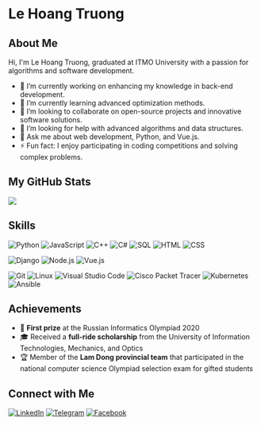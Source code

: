 # Le Hoang Truong
 

## About Me 

Hi, I'm Le Hoang Truong, graduated at ITMO University with a passion for algorithms and software development. 

- 🔭 I’m currently working on enhancing my knowledge in back-end development.
- 🌱 I’m currently learning advanced optimization methods.
- 👯 I’m looking to collaborate on open-source projects and innovative software solutions.
- 🤔 I’m looking for help with advanced algorithms and data structures.
- 💬 Ask me about web development, Python, and Vue.js.
- ⚡ Fun fact: I enjoy participating in coding competitions and solving complex problems.

## My GitHub Stats
<div style="display: flex; flex-direction: row;">
 <img class="img" src="https://github-readme-stats-sigma-five.vercel.app/api?username=descent1511&show_icons=true&theme=algolia"/>
</div>

## Skills

![Python](https://img.shields.io/badge/Python-3776AB?style=for-the-badge&logo=python&logoColor=white)
![JavaScript](https://img.shields.io/badge/JavaScript-F7DF1E?style=for-the-badge&logo=javascript&logoColor=black)
![C++](https://img.shields.io/badge/C++-00599C?style=for-the-badge&logo=cplusplus&logoColor=white)
![C#](https://img.shields.io/badge/C%23-239120?style=for-the-badge&logo=csharp&logoColor=white)
![SQL](https://img.shields.io/badge/SQL-4479A1?style=for-the-badge&logo=sql&logoColor=white)
![HTML](https://img.shields.io/badge/HTML5-E34F26?style=for-the-badge&logo=html5&logoColor=white)
![CSS](https://img.shields.io/badge/CSS3-1572B6?style=for-the-badge&logo=css3&logoColor=white)

![Django](https://img.shields.io/badge/Django-092E20?style=for-the-badge&logo=django&logoColor=white)
![Node.js](https://img.shields.io/badge/Node.js-339933?style=for-the-badge&logo=nodedotjs&logoColor=white)
![Vue.js](https://img.shields.io/badge/Vue.js-4FC08D?style=for-the-badge&logo=vuedotjs&logoColor=white)

![Git](https://img.shields.io/badge/Git-F05032?style=for-the-badge&logo=git&logoColor=white)
![Linux](https://img.shields.io/badge/Linux-FCC624?style=for-the-badge&logo=linux&logoColor=black)
![Visual Studio Code](https://img.shields.io/badge/VS%20Code-007ACC?style=for-the-badge&logo=visualstudiocode&logoColor=white)
![Cisco Packet Tracer](https://img.shields.io/badge/Cisco%20Packet%20Tracer-1BA0D7?style=for-the-badge&logo=cisco&logoColor=white)
![Kubernetes](https://img.shields.io/badge/Kubernetes-326CE5?style=for-the-badge&logo=kubernetes&logoColor=white)
![Ansible](https://img.shields.io/badge/Ansible-EE0000?style=for-the-badge&logo=ansible&logoColor=white)

## Achievements

- 🥇 **First prize** at the Russian Informatics Olympiad 2020
- 🎓 Received a **full-ride scholarship** from the University of Information Technologies, Mechanics, and Optics
- 🏆 Member of the **Lam Dong provincial team** that participated in the national computer science Olympiad selection exam for gifted students

## Connect with Me

[![LinkedIn](https://img.shields.io/badge/LinkedIn-0077B5?style=for-the-badge&logo=linkedin&logoColor=white)](https://www.linkedin.com/in/truong-le-935921308/) [![Telegram](https://img.shields.io/badge/Telegram-2CA5E0?style=for-the-badge&logo=telegram&logoColor=white)](https://t.me/natibatian) [![Facebook](https://img.shields.io/badge/Facebook-1877F2?style=for-the-badge&logo=facebook&logoColor=white)](https://www.facebook.com/profile.php?id=100009537304420)







